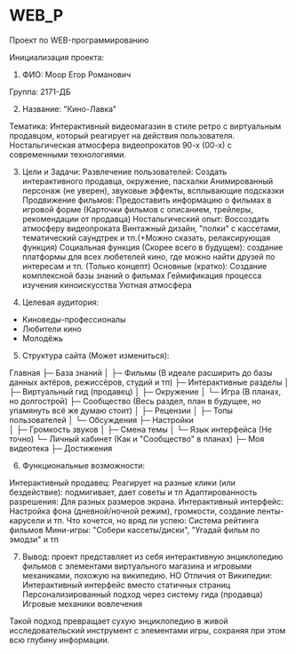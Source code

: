 # WEB_P
Проект по WEB-программированию


Инициализация проекта:

1. ФИО: Моор Егор Романович

Группа: 2171-ДБ

2. Название: "Кино-Лавка"

Тематика: Интерактивный видеомагазин в стиле ретро с виртуальным продавцом, который реагирует на действия пользователя. Ностальгическая атмосфера видеопрокатов 90-х (00-х) с современными технологиями.

3. Цели и Задачи:
Развлечение пользователей: Создать интерактивного продавца, окружение, пасхалки
Анимированный персонаж (не уверен), звуковые эффекты, всплывающие подсказки 
Продвижение фильмов:	Предоставить информацию о фильмах в игровой форме	(Карточки фильмов с описанием, трейлеры, рекомендации от продавца)
Ностальгический опыт:	Воссоздать атмосферу видеопроката	Винтажный дизайн, "полки" с кассетами, тематический саундтрек и тп.(+Можно сказать, релаксирующая функция)
Социальная функция (Скорее всего в будущем):	создание платформы для всех любетелей кино, где можно найти друзей по интересам и тп. (Только концепт)
Основные (кратко):
Создание комплексной базы знаний о фильмах
Геймификация процесса изучения киноискусства
Уютная атмосфера

4. Целевая аудитория:
- Киноведы-профессионалы
- Любители кино
- Молодёжь

5. Структура сайта (Может измениться):

Главная
├─ База знаний
│  ├─ Фильмы (В идеале расширить до базы данных актёров, режиссёров, студий и тп)
├─ Интерактивные разделы
│  ├─ Виртуальный гид (продавец)
│  ├─ Окружение
│  └─ Игра (В планах, но долгострой)
├─ Сообщество (Весь раздел, план в будущее, но упамянуть всё же думаю стоит)
│  ├─ Рецензии
│  ├─ Топы пользователей
│  └─ Обсуждения
├─ Настройки  
│  ├─ Громкость звуков
│  ├─ Смена темы
│  └─ Язык интерфейса (Не точно)
└─ Личный кабинет (Как и "Сообщество" в планах)
   ├─ Моя видеотека
   ├─ Достижения

6. Функциональные возможности:

Интерактивный продавец:	Реагирует на разные клики (или бездействие): подмигивает, дает советы и тп
Адаптированность разрешения: Для разных размеров экрана.
Интерактивный интерфейс:	Настройка фона (дневной/ночной режим), громкости, создание ленты-карусели и тп.
Что хочется, но вряд ли успею:
Система рейтинга фильмов
Мини-игры: "Собери кассеты/диски", "Угадай фильм по эмодзи" и тп


7. Вывод: проект представляет из себя интерактивную энциклопедию фильмов с элементами виртуального магазина и игровыми механиками, похожую на википедию. НО
Отличия от Википедии:
Интерактивный интерфейс вместо статичных страниц
Персонализированный подход через систему гида (продавца)
Игровые механики вовлечения

Такой подход превращает сухую энциклопедию в живой исследовательский инструмент с элементами игры, сохраняя при этом всю глубину информации.
